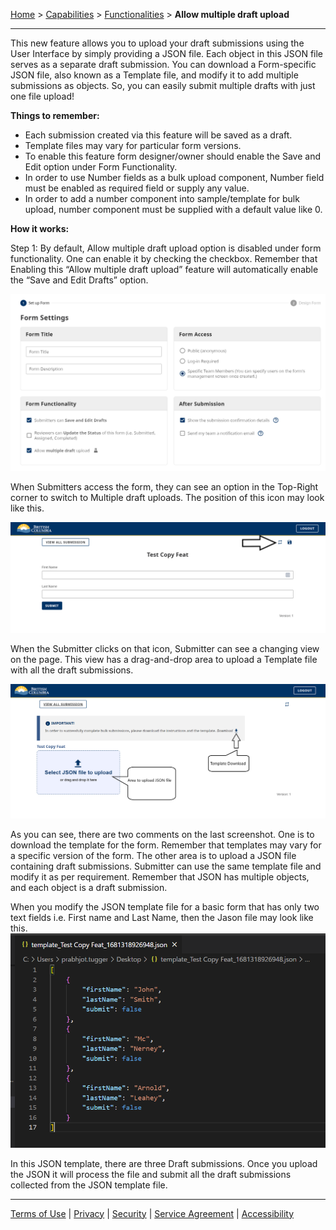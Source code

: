 [Home](index) > [Capabilities](Capabilities) > [Functionalities](Functionalities) > **Allow multiple draft upload**
***

This new feature allows you to upload your draft submissions using the User Interface by simply providing a JSON file. Each object in this JSON file serves as a separate draft submission. You can download a Form-specific JSON file, also known as a Template file, and modify it to add multiple submissions as objects. So, you can easily submit multiple drafts with just one file upload!

**Things to remember:**

* Each submission created via this feature will be saved as a draft.
* Template files may vary for particular form versions.
* To enable this feature form designer/owner should enable the Save and Edit option under Form Functionality.
* In order to use Number fields as a bulk upload component, Number field must be enabled as required field or supply any value.
* In order to add a number component into sample/template for bulk upload, number component must be supplied with a default value like 0.

**How it works:**

Step 1: By default, Allow multiple draft upload option is disabled under form functionality. One can enable it by checking the checkbox. Remember that Enabling this “Allow multiple draft upload” feature will automatically enable the “Save and Edit Drafts” option.

![image](images/multi1.png)

When Submitters access the form, they can see an option in the Top-Right corner to switch to Multiple draft uploads. The position of this icon may look like this.

![image](images/multi2.png)

When the Submitter clicks on that icon, Submitter can see a changing view on the page. This view has a drag-and-drop area to upload a Template file with all the draft submissions.

![image](images/multi3.png)

As you can see, there are two comments on the last screenshot. One is to download the template for the form. Remember that templates may vary for a specific version of the form. The other area is to upload a JSON file containing draft submissions. Submitter can use the same template file and modify it as per requirement. Remember that JSON has multiple objects, and each object is a draft submission.

When you modify the JSON template file for a basic form that has only two text fields i.e. First name and Last Name, then the Jason file may look like this.
![image](images/multi4.png)

In this JSON template, there are three Draft submissions. Once you upload the JSON it will process the file and submit all the draft submissions collected from the JSON template file.

<!-- <video width="640" height="480" controls>
  <source src="videos/multi-draft-upload.mp4">
  Your browser does not support the video tag.
</video>

![video](./videos/multi-draft-upload.mp4) -->

<!-- **[Back to top](#top)** -->

***
[Terms of Use](Terms-of-Use) | [Privacy](Privacy) | [Security](Security) | [Service Agreement](Service-Agreement) | [Accessibility](Accessibility)
